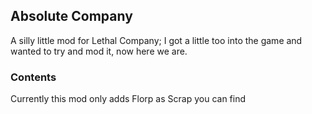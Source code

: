 ## Absolute Company
A silly little mod for Lethal Company; I got a little too into the game and wanted to try and mod it, now here we are.

### Contents
Currently this mod only adds Florp as Scrap you can find
